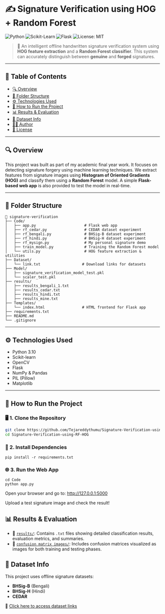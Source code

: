 # ✍️ Signature Verification using HOG + Random Forest

![Python](https://img.shields.io/badge/Python-3.12-blue?style=flat-square&logo=python)
![Scikit-Learn](https://img.shields.io/badge/Scikit--Learn-Model-orange?style=flat-square&logo=scikit-learn)
![Flask](https://img.shields.io/badge/Flask-WebApp-lightblue?style=flat-square&logo=flask)
![License: MIT](https://img.shields.io/badge/License-MIT-green.svg)

> 🧠 An intelligent offline handwritten signature verification system using **HOG feature extraction** and a **Random Forest classifier**. This system can accurately distinguish between **genuine** and **forged** signatures.

---

## 📌 Table of Contents
- [🔍 Overview](#-overview)
- [📁 Folder Structure](#-folder-structure)
- [⚙️ Technologies Used](#️-technologies-used)
- [🚀 How to Run the Project](#-how-to-run-the-project)
- [📊 Results & Evaluation](#-results--evaluation)
- [📂 Dataset Info](#-dataset-info)
- [🙋‍♂️ Author](#-author)
- [📄 License](#-license)

---

## 🔍 Overview

This project was built as part of my academic final year work. It focuses on detecting signature forgery using machine learning techniques. We extract features from signature images using **Histogram of Oriented Gradients (HOG)** and classify them using a **Random Forest** model. A simple **Flask-based web app** is also provided to test the model in real-time.

---

## 📁 Folder Structure
```
📁 signature-verification
├── Code/
│   ├── app.py                      # Flask web app
│   ├── rf_cedar.py                 # CEDAR dataset experiment
│   ├── rf_bengali.py               # BHSig-B dataset experiment
│   ├── rf_hindi.py                 # BHSig-H dataset experiment
│   ├── rf_mysign.py                # My personal signature demo
│   ├── train_model.py              # Training the Random Forest model
│   └── utils.py                    # HOG feature extraction & utilities
├── Dataset/
│   └── link.txt                   # Download links for datasets
├── Model/
│   ├── signature_verification_model_test.pkl
│   └── scaler_test.pkl
├── results/
│   ├── results_bengali_1.txt       
│   ├── results_cedar.txt
│   ├── results_hindi.txt               
│   ├── results_mine.txt                 
├── Templates/
│   └── index.html                 # HTML frontend for Flask app
├── requirements.txt
├── README.md
└── .gitignore
```

---

## ⚙️ Technologies Used

- Python 3.10
- Scikit-learn
- OpenCV
- Flask
- NumPy & Pandas
- PIL (Pillow)
- Matplotlib

---

## 🚀 How to Run the Project

### 🖥️ 1. Clone the Repository
```bash
git clone https://github.com/Tejareddythumu/Signature-Verification-using-RF-HOG.git
cd Signature-Verification-using-RF-HOG
```
### 🧱 2. Install Dependencies
```
pip install -r requirements.txt
```
### 🌐 3. Run the Web App
```
cd Code
python app.py
```
Open your browser and go to:
http://127.0.0.1:5000

Upload a test signature image and check the result!

## 📊 Results & Evaluation

- 📁 [`results/`](./results): Contains `.txt` files showing detailed classification results, evaluation metrics, and summaries.
- 📁 [`confusion matrix images/`](./confusion%20matrix%20images): Includes confusion matrices visualized as images for both training and testing phases.
## 📂 Dataset Info
This project uses offline signature datasets:

- **BHSig-B** (Bengali)  
- **BHSig-H** (Hindi)  
- **CEDAR**

🔗 [Click here to access dataset links](./Dataset/link.txt)
